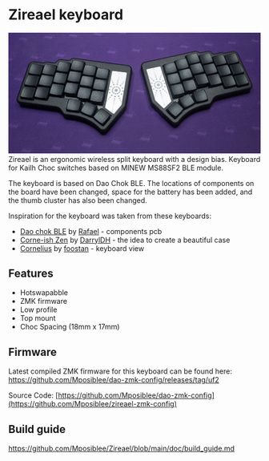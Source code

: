 # Zireael keyboard

![Dao Shield](photos/1.jpg)
Zireael is an ergonomic wireless split keyboard with a design bias. Keyboard for Kailh Choc switches based on MINEW MS88SF2 BLE module.

The keyboard is based on Dao Chok BLE. The locations of components on the board have been changed, space for the battery has been added, and the thumb cluster has also been changed.

Inspiration for the keyboard was taken from these keyboards:
- [Dao chok BLE](https://github.com/yumagulovrn/dao-choc-ble) by [Rafael](https://github.com/yumagulovrn) - components pcb
- [Corne-ish Zen](https://lowprokb.ca/products/corne-ish-zen) by [DarrylDH](https://github.com/LOWPROKB) - the idea to create a beautiful case
- [Cornelius](https://geekhack.org/index.php?topic=109741.0) by [foostan](https://github.com/foostan) - keyboard view

## Features

- Hotswapabble
- ZMK firmware
- Low profile
- Top mount
- Choc Spacing (18mm x 17mm)

## Firmware

Latest compiled ZMK firmware for this keyboard can be found here: https://github.com/Mposiblee/dao-zmk-config/releases/tag/uf2

Source Code: [https://github.com/Mposiblee/dao-zmk-config](https://github.com/Mposiblee/zireael-zmk-config)


## Build guide

https://github.com/Mposiblee/Zireael/blob/main/doc/build_guide.md

